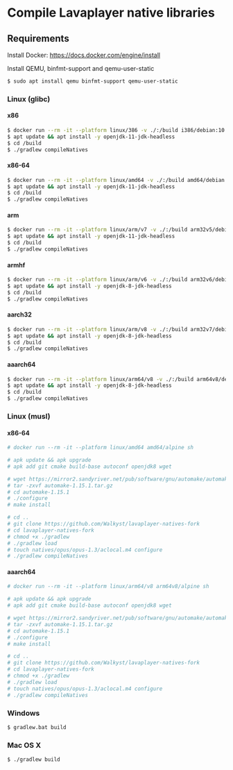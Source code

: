 # Compile Lavaplayer native libraries

## Requirements

Install Docker: https://docs.docker.com/engine/install

Install QEMU, binfmt-support and qemu-user-static

```bash
$ sudo apt install qemu binfmt-support qemu-user-static 
```

### Linux (glibc)

#### x86

```bash
$ docker run --rm -it --platform linux/386 -v ./:/build i386/debian:10 bash
$ apt update && apt install -y openjdk-11-jdk-headless
$ cd /build
$ ./gradlew compileNatives
```

#### x86-64

```bash
$ docker run --rm -it --platform linux/amd64 -v ./:/build amd64/debian:10 bash
$ apt update && apt install -y openjdk-11-jdk-headless
$ cd /build
$ ./gradlew compileNatives
```

#### arm

```bash
$ docker run --rm -it --platform linux/arm/v7 -v ./:/build arm32v5/debian:10 bash
$ apt update && apt install -y openjdk-11-jdk-headless
$ cd /build
$ ./gradlew compileNatives
```

#### armhf

```bash
$ docker run --rm -it --platform linux/arm/v6 -v ./:/build arm32v6/debian:10 bash
$ apt update && apt install -y openjdk-8-jdk-headless
$ cd /build
$ ./gradlew compileNatives
```

#### aarch32

```bash
$ docker run --rm -it --platform linux/arm/v8 -v ./:/build arm32v7/debian:10 bash
$ apt update && apt install -y openjdk-8-jdk-headless
$ cd /build
$ ./gradlew compileNatives
```

#### aaarch64

```bash
$ docker run --rm -it --platform linux/arm64/v8 -v ./:/build arm64v8/debian:10 bash
$ apt update && apt install -y openjdk-8-jdk-headless
$ cd /build
$ ./gradlew compileNatives
```

### Linux (musl)

#### x86-64

```sh
# docker run --rm -it --platform linux/amd64 amd64/alpine sh

# apk update && apk upgrade
# apk add git cmake build-base autoconf openjdk8 wget

# wget https://mirror2.sandyriver.net/pub/software/gnu/automake/automake-1.15.1.tar.gz
# tar -zxvf automake-1.15.1.tar.gz
# cd automake-1.15.1
# ./configure
# make install

# cd ..
# git clone https://github.com/Walkyst/lavaplayer-natives-fork
# cd lavaplayer-natives-fork
# chmod +x ./gradlew
# ./gradlew load
# touch natives/opus/opus-1.3/aclocal.m4 configure
# ./gradlew compileNatives
```

#### aaarch64

```sh
# docker run --rm -it --platform linux/arm64/v8 arm64v8/alpine sh

# apk update && apk upgrade
# apk add git cmake build-base autoconf openjdk8 wget

# wget https://mirror2.sandyriver.net/pub/software/gnu/automake/automake-1.15.1.tar.gz
# tar -zxvf automake-1.15.1.tar.gz
# cd automake-1.15.1
# ./configure
# make install

# cd ..
# git clone https://github.com/Walkyst/lavaplayer-natives-fork
# cd lavaplayer-natives-fork
# chmod +x ./gradlew
# ./gradlew load
# touch natives/opus/opus-1.3/aclocal.m4 configure
# ./gradlew compileNatives
```

### Windows

```bash
$ gradlew.bat build
```

### Mac OS X

```bash
$ ./gradlew build
```